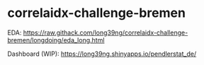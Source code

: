 # correlaidx-challenge-bremen

EDA: https://raw.githack.com/long39ng/correlaidx-challenge-bremen/longdoing/eda_long.html

Dashboard (WIP): https://long39ng.shinyapps.io/pendlerstat_de/
